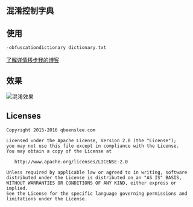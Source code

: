 混淆控制字典
---

## 使用

``` groovy
-obfuscationdictionary dictionary.txt
```

[了解详情移步我的博客](http://qbeenslee.com/article/about-wandoujia-proguard-config/)

## 效果

![混淆效果](https://raw.githubusercontent.com/qbeenslee/ART/master/gradle-proguard-dictionary/1.png)

## Licenses

```
Copyright 2015-2016 qbeenslee.com

Licensed under the Apache License, Version 2.0 (the "License");
you may not use this file except in compliance with the License.
You may obtain a copy of the License at

   http://www.apache.org/licenses/LICENSE-2.0

Unless required by applicable law or agreed to in writing, software
distributed under the License is distributed on an "AS IS" BASIS,
WITHOUT WARRANTIES OR CONDITIONS OF ANY KIND, either express or implied.
See the License for the specific language governing permissions and
limitations under the License.
```
